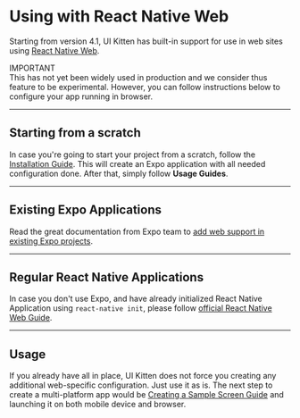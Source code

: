# Using with React Native Web

Starting from version 4.1, UI Kitten has built-in support for use in web sites using <a href='https://github.com/necolas/react-native-web' target='_blank'>React Native Web</a>. 

<div class="note note-info">
  <div class="note-title">IMPORTANT</div>
  <div class="note-body">
  This has not yet been widely used in production and we consider thus feature to be experimental. However, you can follow instructions below to configure your app running in browser.
  </div>
</div>

<hr>

## Starting from a scratch

In case you're going to start your project from a scratch, follow the <a href='https://akveo.github.io/react-native-ui-kitten/docs/guides/install-into-existing-app' target='_blank'>Installation Guide</a>. This will create an Expo application with all needed configuration done. After that, simply follow **Usage Guides**.

<hr>

## Existing Expo Applications

Read the great documentation from Expo team to <a href='https://docs.expo.io/versions/latest/introduction/running-in-the-browser/#adding-web-support-to-expo-projects' target='_blank'>add web support in existing Expo projects</a>.

<hr>

## Regular React Native Applications

In case you don't use Expo, and have already initialized React Native Application using `react-native init`, please follow <a href='https://github.com/necolas/react-native-web/blob/master/docs/guides/multi-platform-apps.md#web-packaging-for-existing-react-native-apps' target='_blank'>official React Native Web Guide</a>.

<hr>

## Usage

If you already have all in place, UI Kitten does not force you creating any additional web-specific configuration. Just use it as is. The next step to create a multi-platform app would be [Creating a Sample Screen Guide](guides/create-ui-kitten-screen) and launching it on both mobile device and browser.
